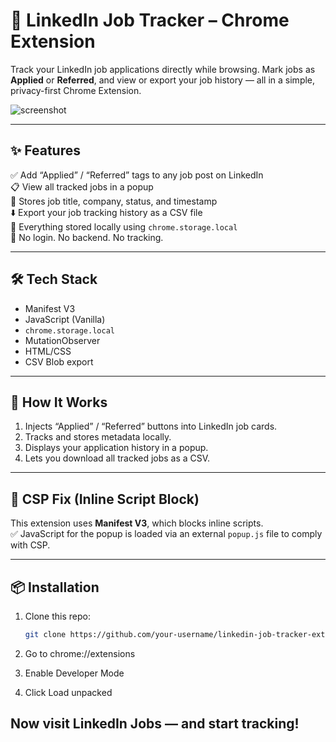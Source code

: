 # 🔖 LinkedIn Job Tracker – Chrome Extension

Track your LinkedIn job applications directly while browsing. Mark jobs as **Applied** or **Referred**, and view or export your job history — all in a simple, privacy-first Chrome Extension.

![screenshot](demo-screenshot.png) <!-- You can replace or remove this line once you add your screenshot -->

---

## ✨ Features

✅ Add “Applied” / “Referred” tags to any job post on LinkedIn  
📋 View all tracked jobs in a popup  
📅 Stores job title, company, status, and timestamp  
⬇️ Export your job tracking history as a CSV file  
💾 Everything stored locally using `chrome.storage.local`  
🚫 No login. No backend. No tracking.

---

## 🛠️ Tech Stack

- Manifest V3
- JavaScript (Vanilla)
- `chrome.storage.local`
- MutationObserver
- HTML/CSS
- CSV Blob export

---

## 🚀 How It Works

1. Injects “Applied” / “Referred” buttons into LinkedIn job cards.
2. Tracks and stores metadata locally.
3. Displays your application history in a popup.
4. Lets you download all tracked jobs as a CSV.

---

## 🐞 CSP Fix (Inline Script Block)

This extension uses **Manifest V3**, which blocks inline scripts.  
✅ JavaScript for the popup is loaded via an external `popup.js` file to comply with CSP.

---

## 📦 Installation

1. Clone this repo:
   ```bash
   git clone https://github.com/your-username/linkedin-job-tracker-extension.git

2. Go to chrome://extensions

3. Enable Developer Mode

4. Click Load unpacked

## Now visit LinkedIn Jobs — and start tracking!
